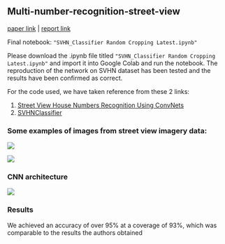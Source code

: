 ## Multi-number-recognition-street-view

[paper link](https://arxiv.org/pdf/1312.6082.pdf) | [report link](https://drive.google.com/file/d/1I_2dGM_COauLAYDpyo82F_RSw5ewm1QG/view?usp=sharing)

Final notebook: `"SVHN_Classifier Random Cropping Latest.ipynb"`

Please download the .ipynb file titled `"SVHN_Classifier Random Cropping Latest.ipynb"` and import it into Google Colab and run the notebook. The reproduction of the network on SVHN dataset has been tested and the results have been confirmed as correct.

For the code used, we have taken reference from these 2 links:
1. [Street View House Numbers Recognition Using ConvNets
](https://ryannng.github.io/2016/12/20/Street-View-House-Numbers-Recognition-Using-ConvNets/)
2. [SVHNClassifier](https://github.com/potterhsu/SVHNClassifier)

### Some examples of images from street view imagery data:

![](http://ww2.sinaimg.cn/large/006tNbRwgw1fawztr18pej306h02pq2s.jpg)

![](http://ww3.sinaimg.cn/large/006tNbRwgw1fawztmh099j30ub08775u.jpg)

### CNN architecture

![](https://github.com/potterhsu/SVHNClassifier/raw/master/images/graph.png?raw=true)

### Results

We achieved an accuracy of over 95% at a coverage of 93%, which was comparable to the results the authors obtained 


